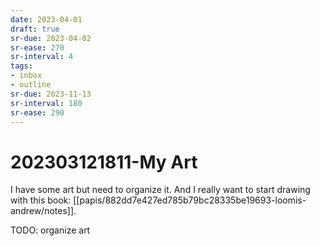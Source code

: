 ```yaml
---
date: 2023-04-01
draft: true
sr-due: 2023-04-02
sr-ease: 270
sr-interval: 4
tags:
- inbox
- outline
sr-due: 2023-11-13
sr-interval: 180
sr-ease: 290
---
```


# 202303121811-My Art

I have some art but need to organize it. And I really want to start drawing with
this book: [[papis/882dd7e427ed785b79bc28335be19693-loomis-andrew/notes]].

TODO: organize art